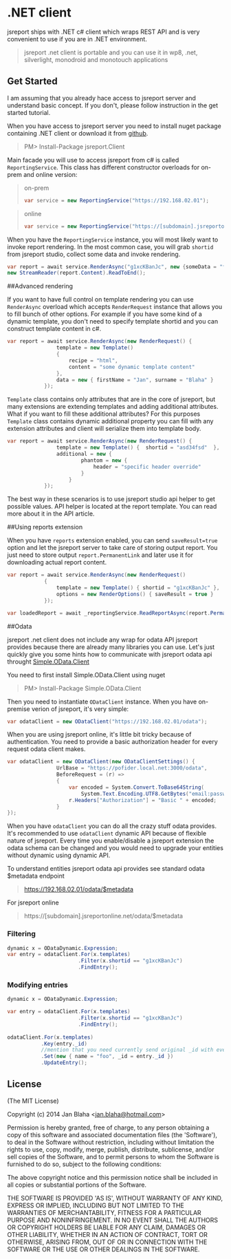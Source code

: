 # .NET client

jsreport ships with .NET c# client which wraps REST API and is very convenient to use if you are in .NET environment. 

> jsreport .net client is portable and you can use it in wp8, .net, silverlight, monodroid and monotouch applications

## Get Started

I am assuming that you already hace access to jsreport server and understand basic concept. If you don't, please follow instruction in the get started tutorial.

When you have access to jsreport server you need to install nuget package containing .NET client or download it from [github](https://github.com/jsreport/net).
> PM> Install-Package jsreport.Client 

Main facade you will use to access jsreport from c# is called `ReportingService`. This class has different constructor overloads for on-prem and online version:

>on-prem
>```c#
>var service = new ReportingService("https://192.168.02.01");
>```

>online
>```c#
>var service = new ReportingService("https://[subdomain].jsreportonline.net", "email", "password");
>```

When you have the `ReportingService` instance, you will most likely want to invoke report rendering. In the most common case, you will grab `shortid` from jsreport studio, collect some data and invoke rendering.

```c#
var report = await service.RenderAsync("g1xcKBanJc", new {someData = "foo"});
new StreamReader(report.Content).ReadToEnd();
```

##Advanced rendering

If you want to have full control on template rendering you can use `RenderAsync` overload which accepts `RenderRequest` instance that allows you to fill bunch of other options. For example if you have some kind of a dynamic template, you don't need to specify template shortid and you can construct template content in c#.

```c#
var report = await service.RenderAsync(new RenderRequest() {
                template = new Template()
                {
                    recipe = "html",
                    content = "some dynamic template content"
                },
                data = new { firstName = "Jan", surname = "Blaha" }
            });
```

`Template` class contains only attributes that are in the core of jsreport, but many extensions are extending templates and adding additional attributes. What if you want to fill these additional attributes? For this purposes `Template` class contains dynamic additional property you can fill with any extension attributes and client will serialize them into template body.

```c#
var report = await service.RenderAsync(new RenderRequest() {
                template = new Template() {  shortid = "asd34fsd"  },
                additional = new {
                        phantom = new {
                            header = "specific header override"
                        }
                    }
            });
```

The best way in these scenarios is to use jsreport studio api helper to get possible values. API helper  is located at the report template. You can read more about it in the API article.

##Using reports extension

When you have `reports` extension enabled, you can send `saveResult=true`  option and let the jsreport server to take care of storing output report. You just need to store output `report.PermanentLink` and later use it for downloading actual report content.

```c#
var report = await service.RenderAsync(new RenderRequest()
            {
                template = new Template() { shortid = "g1xcKBanJc" },
                options = new RenderOptions() { saveResult = true }
            });

var loadedReport = await _reportingService.ReadReportAsync(report.PermanentLink);
```

##Odata

jsreport .net client does not include any wrap for odata API jsreport provides because there are already many libraries  you can use. Let's just quickly give you some hints how to communicate with jsreport odata api throught [Simple.OData.Client](https://github.com/object/Simple.OData.Client)

You need to first install Simple.OData.Client using nuget
> PM> Install-Package Simple.OData.Client 

Then you need to instantiate `ODataClient` instance. When you have on-premise verion of jsreport, it's very simple:

```c#
var odataClient = new ODataClient("https://192.168.02.01/odata");
```

When you are using jsreport online, it's little bit tricky because of authentication. You need to provide a basic authorization header for every request odata client makes. 

```c#
var odataClient = new ODataClient(new ODataClientSettings() {
                UrlBase = "https://pofider.local.net:3000/odata",
                BeforeRequest = (r) =>
                {
                    var encoded = System.Convert.ToBase64String(
                        System.Text.Encoding.UTF8.GetBytes("email:password"));
                    r.Headers["Authorization"] = "Basic " + encoded;
                }
});
```

When you have `odataClient` you can do all the crazy stuff odata provides. It's recommended to use `odataClient` dynamic API because of flexible nature of jsreport. Every time you enable/disable a jsreport extension the odata schema can be changed and you would need to upgrade your entities without dynamic using dynamic API.

To understand entities jsreport odata api provides see standard odata $metadata endpoint

> https://192.168.02.01/odata/$metadata

For jsreport online

> https://[subdomain].jsreportonline.net/odata/$metadata

### Filtering

```c#
dynamic x = ODataDynamic.Expression;
var entry = odataClient.For(x.templates)
                       .Filter(x.shortid == "g1xcKBanJc")
                       .FindEntry();
```                             


### Modifying entries


```c#
dynamic x = ODataDynamic.Expression;

var entry = odataClient.For(x.templates)
                       .Filter(x.shortid == "g1xcKBanJc")
                       .FindEntry();
                       
odataClient.For(x.templates)
           .Key(entry._id)
           //mention that you need currently send original _id with every update 
           .Set(new { name = "foo", _id = entry._id })
           .UpdateEntry();
```

## License 

(The MIT License)

Copyright (c) 2014 Jan Blaha &lt;jan.blaha@hotmail.com&gt;

Permission is hereby granted, free of charge, to any person obtaining
a copy of this software and associated documentation files (the
'Software'), to deal in the Software without restriction, including
without limitation the rights to use, copy, modify, merge, publish,
distribute, sublicense, and/or sell copies of the Software, and to
permit persons to whom the Software is furnished to do so, subject to
the following conditions:

The above copyright notice and this permission notice shall be
included in all copies or substantial portions of the Software.

THE SOFTWARE IS PROVIDED 'AS IS', WITHOUT WARRANTY OF ANY KIND,
EXPRESS OR IMPLIED, INCLUDING BUT NOT LIMITED TO THE WARRANTIES OF
MERCHANTABILITY, FITNESS FOR A PARTICULAR PURPOSE AND NONINFRINGEMENT.
IN NO EVENT SHALL THE AUTHORS OR COPYRIGHT HOLDERS BE LIABLE FOR ANY
CLAIM, DAMAGES OR OTHER LIABILITY, WHETHER IN AN ACTION OF CONTRACT,
TORT OR OTHERWISE, ARISING FROM, OUT OF OR IN CONNECTION WITH THE
SOFTWARE OR THE USE OR OTHER DEALINGS IN THE SOFTWARE.